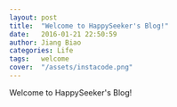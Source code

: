```yaml
---
layout: post
title:  "Welcome to HappySeeker's Blog!"
date:   2016-01-21 22:50:59
author: Jiang Biao
categories: Life
tags:	welcome
cover:  "/assets/instacode.png"
---
```


Welcome to HappySeeker's Blog!
